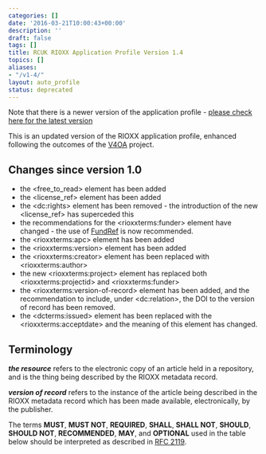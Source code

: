 ```yaml
---
categories: []
date: '2016-03-21T10:00:43+00:00'
description: ''
draft: false
tags: []
title: RCUK RIOXX Application Profile Version 1.4
topics: []
aliases:
- "/v1-4/"
layout: auto_profile
status: deprecated
---
```



Note that there is a newer version of the application profile - [please check here for the latest version](/release_notes/)


This is an updated version of the RIOXX application profile, enhanced following the outcomes of the [V4OA](http://www.v4oa.net) project.

## Changes since version 1.0

* the &lt;free_to_read&gt; element has been added
* the &lt;license_ref&gt; element has been added
* the &lt;dc:rights&gt; element has been removed - the introduction of the new &lt;license_ref&gt; has superceded this
* the recommendations for the &lt;rioxxterms:funder&gt; element have changed - the use of [FundRef](http://www.crossref.org/fundref/) is now recommended.
* the &lt;rioxxterms:apc&gt; element has been added
* the &lt;rioxxterms:version&gt; element has been added
* the &lt;rioxxterms:creator&gt; element has been replaced with &lt;rioxxterms:author&gt;
* the new &lt;rioxxterms:project&gt; element has replaced both &lt;rioxxterms:projectid&gt; and &lt;rioxxterms:funder&gt;
* the &lt;rioxxterms:version-of-record&gt; element has been added, and the recommendation to include, under &lt;dc:relation&gt;, the DOI to the version of record has been removed.
* the &lt;dcterms:issued&gt; element has been replaced with the &lt;rioxxterms:acceptdate&gt; and the meaning of this element has changed.

## Terminology

***the resource*** refers to the electronic copy of an article held in a repository, and is the thing being described by the RIOXX metadata record.

***version of record*** refers to the instance of the article being described in the RIOXX metadata record which has been made available, electronically, by the publisher.

The terms **MUST**, **MUST NOT**, **REQUIRED**, **SHALL**, **SHALL NOT**, **SHOULD**, **SHOULD NOT**, **RECOMMENDED**, **MAY**, and **OPTIONAL** used in the table below should be interpreted as described in [RFC 2119](http://www.ietf.org/rfc/rfc2119.txt).
